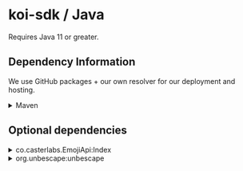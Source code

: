 # koi-sdk / Java

Requires Java 11 or greater.

## Dependency Information

We use GitHub packages + our own resolver for our deployment and hosting.

<details>
  <summary>Maven</summary>
  
  ```xml
        <repositories>
            <repository>
                <id>casterlabs-maven</id>
                <url>https://repo.casterlabs.co/maven</url>
            </repository>
        </repositories>
  ```
  ```xml
        <dependency>
            <groupId>co.casterlabs</groupId>
            <artifactId>koi-sdk</artifactId>
            <version>VERSION_OR_HASH</version>
        </dependency>
  ```
</details>

## Optional dependencies

<details>
  <summary>co.casterlabs.EmojiApi:Index</summary>
  
  Used to deserialize information from an `EmojiFragment`. You can safely omit this dependency if you only use the `html` or `raw` values. This is required if you plan on creating your own custom events that include Emojis.
  ```xml
        <repositories>
            <repository>
                <id>jitpack.io</id>
                <url>https://jitpack.io</url>
            </repository>
        </repositories>
  ```
  ```xml
        <dependency>
            <groupId>co.casterlabs.EmojiApi</groupId>
            <artifactId>Index</artifactId>
            <version>3.5.2</version>
        </dependency>
  ```
</details>

<details>
  <summary>org.unbescape:unbescape</summary>
  
  Used to safely generate the `html` fields in `ChatFragment`s. This is only required if you plan on creating your own custom events.
  ```xml
        <dependency>
            <groupId>org.unbescape</groupId>
            <artifactId>unbescape</artifactId>
            <version>1.1.6.RELEASE</version>
        </dependency>
  ```
</details>
